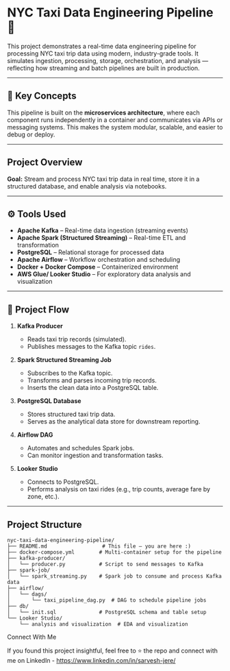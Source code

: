 # NYC Taxi Data Engineering Pipeline 🚖

This project demonstrates a real-time data engineering pipeline for processing NYC taxi trip data using modern, industry-grade tools. It simulates ingestion, processing, storage, orchestration, and analysis — reflecting how streaming and batch pipelines are built in production.

---

## 📌 Key Concepts

This pipeline is built on the **microservices architecture**, where each component runs independently in a container and communicates via APIs or messaging systems. This makes the system modular, scalable, and easier to debug or deploy.

---

##  Project Overview

**Goal:** Stream and process NYC taxi trip data in real time, store it in a structured database, and enable analysis via notebooks.

---

## ⚙️ Tools Used

- **Apache Kafka** – Real-time data ingestion (streaming events)
- **Apache Spark (Structured Streaming)** – Real-time ETL and transformation
- **PostgreSQL** – Relational storage for processed data
- **Apache Airflow** – Workflow orchestration and scheduling
- **Docker + Docker Compose** – Containerized environment
- **AWS Glue/ Looker Studio** – For exploratory data analysis and visualization

---

## 🔄 Project Flow

1. **Kafka Producer**
   - Reads taxi trip records (simulated).
   - Publishes messages to the Kafka topic `rides`.

2. **Spark Structured Streaming Job**
   - Subscribes to the Kafka topic.
   - Transforms and parses incoming trip records.
   - Inserts the clean data into a PostgreSQL table.

3. **PostgreSQL Database**
   - Stores structured taxi trip data.
   - Serves as the analytical data store for downstream reporting.

4. **Airflow DAG**
   - Automates and schedules Spark jobs.
   - Can monitor ingestion and transformation tasks.

5. **Looker Studio**
   - Connects to PostgreSQL.
   - Performs analysis on taxi rides (e.g., trip counts, average fare by zone, etc.).

---
## Project Structure

```text
nyc-taxi-data-engineering-pipeline/
├── README.md                  # This file – you are here :)
├── docker-compose.yml        # Multi-container setup for the pipeline
├── kafka-producer/
│   └── producer.py           # Script to send messages to Kafka
├── spark-job/
│   └── spark_streaming.py    # Spark job to consume and process Kafka data
├── airflow/
│   └── dags/
│       └── taxi_pipeline_dag.py  # DAG to schedule pipeline jobs
├── db/
│   └── init.sql              # PostgreSQL schema and table setup
└── Looker Studio/
    └── analysis and visualization  # EDA and visualization
```



Connect With Me

If you found this project insightful, feel free to ⭐ the repo and connect with me on LinkedIn - https://www.linkedin.com/in/sarvesh-jere/
